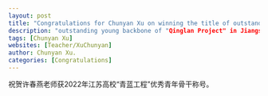 ```yaml
---
layout: post
title: "Congratulations for Chunyan Xu on winning the title of outstanding young backbone of "Qinglan Project" in Jiangsu Universities in 2022!"
description: "outstanding young backbone of "Qinglan Project" in Jiangsu Universities."
tags: [Chunyan Xu]
websites: [Teacher/XuChunyan]
author: Chunyan Xu.
categories: [Congratulations]
---
```

祝贺许春燕老师获2022年江苏高校“青蓝工程”优秀青年骨干称号。



